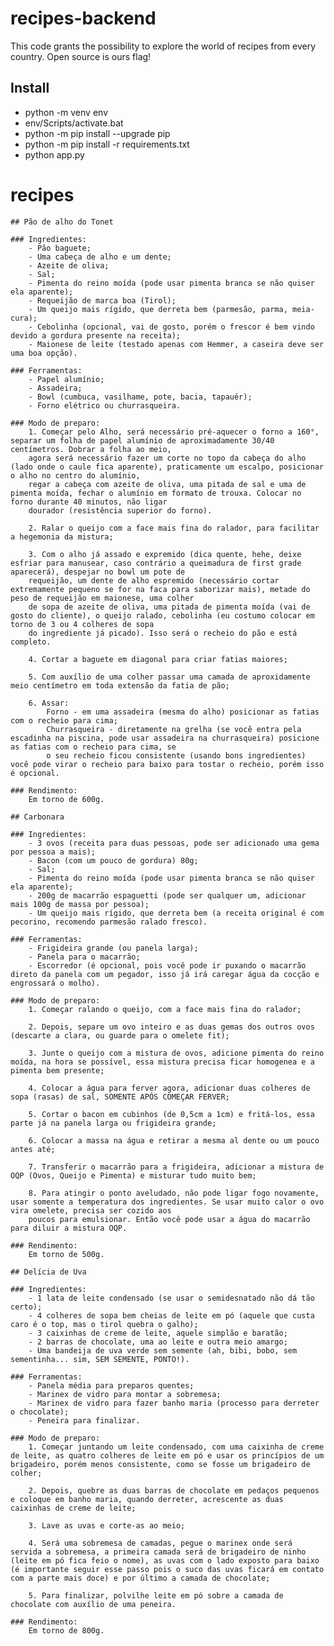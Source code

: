 # recipes-backend
This code grants the possibility to explore the world of recipes from every country. Open source is ours flag!


## Install

- python -m venv env 
- env/Scripts/activate.bat
- python -m pip install --upgrade pip
- python -m pip install -r requirements.txt 
- python app.py

# recipes 
    ## Pão de alho do Tonet

	### Ingredientes:
		- Pão baguete;
		- Uma cabeça de alho e um dente;
		- Azeite de oliva;
		- Sal;
		- Pimenta do reino moída (pode usar pimenta branca se não quiser ela aparente);
		- Requeijão de marca boa (Tirol);
		- Um queijo mais rígido, que derreta bem (parmesão, parma, meia-cura);
		- Cebolinha (opcional, vai de gosto, porém o frescor é bem vindo devido a gordura presente na receita);
		- Maionese de leite (testado apenas com Hemmer, a caseira deve ser uma boa opção).
	
	### Ferramentas:
		- Papel alumínio;
		- Assadeira;
		- Bowl (cumbuca, vasilhame, pote, bacia, tapauér);
		- Forno elétrico ou churrasqueira.
	
	### Modo de preparo:
		1. Começar pelo Alho, será necessário pré-aquecer o forno a 160°, separar um folha de papel alumínio de aproximadamente 30/40 centímetros. Dobrar a folha ao meio,
		agora será necessário fazer um corte no topo da cabeça do alho (lado onde o caule fica aparente), praticamente um escalpo, posicionar o alho no centro do alumínio,
		regar a cabeça com azeite de oliva, uma pitada de sal e uma de pimenta moída, fechar o alumínio em formato de trouxa. Colocar no forno durante 40 minutos, não ligar
		dourador (resistência superior do forno).
		
		2. Ralar o queijo com a face mais fina do ralador, para facilitar a hegemonia da mistura;
		
		3. Com o alho já assado e expremido (dica quente, hehe, deixe esfriar para manusear, caso contrário a queimadura de first grade aparecerá), despejar no bowl um pote de
		requeijão, um dente de alho espremido (necessário cortar extremamente pequeno se for na faca para saborizar mais), metade do peso de requeijão em maionese, uma colher
		de sopa de azeite de oliva, uma pitada de pimenta moída (vai de gosto do cliente), o queijo ralado, cebolinha (eu costumo colocar em torno de 3 ou 4 colheres de sopa
		do ingrediente já picado). Isso será o recheio do pão e está completo.
		
		4. Cortar a baguete em diagonal para criar fatias maiores;
		
		5. Com auxílio de uma colher passar uma camada de aproxidamente meio centímetro em toda extensão da fatia de pão;
		
		6. Assar:
			Forno - em uma assadeira (mesma do alho) posicionar as fatias com o recheio para cima;
			Churrasqueira - diretamente na grelha (se você entra pela escadinha na piscina, pode usar assadeira na churrasqueira) posicione as fatias com o recheio para cima, se
			o seu recheio ficou consistente (usando bons ingredientes) você pode virar o recheio para baixo para tostar o recheio, porém isso é opcional.
			
	### Rendimento:
		Em torno de 600g.

	## Carbonara

	### Ingredientes:
		- 3 ovos (receita para duas pessoas, pode ser adicionado uma gema por pessoa a mais);
		- Bacon (com um pouco de gordura) 80g;
		- Sal;
		- Pimenta do reino moída (pode usar pimenta branca se não quiser ela aparente);
		- 200g de macarrão espaguetti (pode ser qualquer um, adicionar mais 100g de massa por pessoa);
		- Um queijo mais rígido, que derreta bem (a receita original é com pecorino, recomendo parmesão ralado fresco).
	
	### Ferramentas:
		- Frigideira grande (ou panela larga);
		- Panela para o macarrão;
		- Escorredor (é opcional, pois você pode ir puxando o macarrão direto da panela com um pegador, isso já irá caregar água da cocção e engrossará o molho).
	
	### Modo de preparo:
		1. Começar ralando o queijo, com a face mais fina do ralador;
		
		2. Depois, separe um ovo inteiro e as duas gemas dos outros ovos (descarte a clara, ou guarde para o omelete fit);
		
		3. Junte o queijo com a mistura de ovos, adicione pimenta do reino moída, na hora se possível, essa mistura precisa ficar homogenea e a pimenta bem presente;
		
		4. Colocar a água para ferver agora, adicionar duas colheres de sopa (rasas) de sal, SOMENTE APÓS COMEÇAR FERVER;

		5. Cortar o bacon em cubinhos (de 0,5cm a 1cm) e fritá-los, essa parte já na panela larga ou frigideira grande;
		
		6. Colocar a massa na água e retirar a mesma al dente ou um pouco antes até;
		
		7. Transferir o macarrão para a frigideira, adicionar a mistura de OQP (Ovos, Queijo e Pimenta) e misturar tudo muito bem;

		8. Para atingir o ponto aveludado, não pode ligar fogo novamente, usar somente a temperatura dos ingredientes. Se usar muito calor o ovo vira omelete, precisa ser cozido aos
		poucos para emulsionar. Então você pode usar a água do macarrão para diluir a mistura OQP.

	### Rendimento:
		Em torno de 500g.
	
	## Delícia de Uva

	### Ingredientes:
		- 1 lata de leite condensado (se usar o semidesnatado não dá tão certo);
		- 4 colheres de sopa bem cheias de leite em pó (aquele que custa caro é o top, mas o tirol quebra o galho);
		- 3 caixinhas de creme de leite, aquele simplão e baratão;
		- 2 barras de chocolate, uma ao leite e outra meio amargo;
		- Uma bandeija de uva verde sem semente (ah, bibi, bobo, sem sementinha... sim, SEM SEMENTE, PONTO!).
	
	### Ferramentas:
		- Panela média para preparos quentes;
		- Marinex de vidro para montar a sobremesa;
		- Marinex de vidro para fazer banho maria (processo para derreter o chocolate);
		- Peneira para finalizar.
	
	### Modo de preparo:
		1. Começar juntando um leite condensado, com uma caixinha de creme de leite, as quatro colheres de leite em pó e usar os princípios de um brigadeiro, porém menos consistente, como se fosse um brigadeiro de colher;
		
		2. Depois, quebre as duas barras de chocolate em pedaços pequenos e coloque em banho maria, quando derreter, acrescente as duas caixinhas de creme de leite;
		
		3. Lave as uvas e corte-as ao meio;
		
		4. Será uma sobremesa de camadas, pegue o marinex onde será servida a sobremesa, a primeira camada será de brigadeiro de ninho (leite em pó fica feio o nome), as uvas com o lado exposto para baixo (é importante seguir esse passo pois o suco das uvas ficará em contato com a parte mais doce) e por último a camada de chocolate;

		5. Para finalizar, polvilhe leite em pó sobre a camada de chocolate com auxílio de uma peneira.
		
	### Rendimento:
		Em torno de 800g.